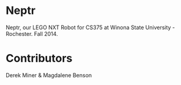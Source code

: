 Neptr
=====

Neptr, our LEGO NXT Robot for CS375 at Winona State University - Rochester. Fall 2014.

Contributors
============

Derek Miner & Magdalene Benson
